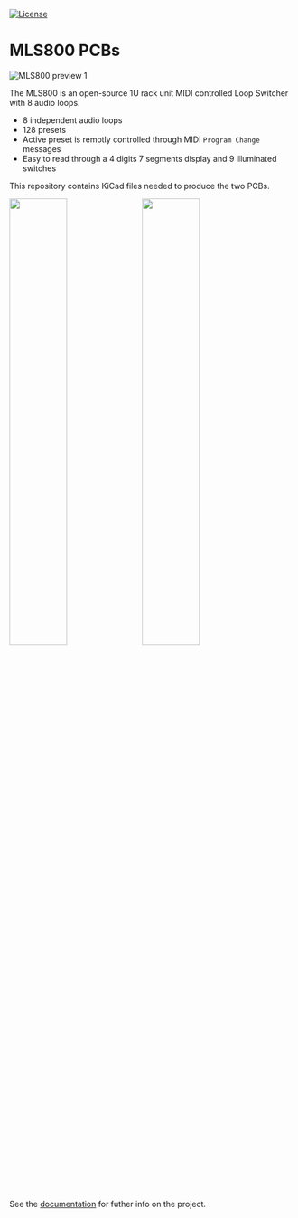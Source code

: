 [![License](https://img.shields.io/badge/license-GPL%20License-blue.svg)](https://opensource.org/licenses/GPL-3.0)

# MLS800 PCBs

![MLS800 preview 1](https://blemasle.github.io/mls800/assets/product-front-2.gif)

The MLS800 is an open-source 1U rack unit MIDI controlled Loop Switcher with 8 audio loops.  

* 8 independent audio loops
* 128 presets
* Active preset is remotly controlled through MIDI `Program Change` messages
* Easy to read through a 4 digits 7 segments display and 9 illuminated switches

This repository contains KiCad files needed to produce the two PCBs.  

<img src="https://blemasle.github.io/mls800/assets/building-pcb-top.png" width="45%"></img>&nbsp;
<img src="https://blemasle.github.io/mls800/assets/building-pcb-bottom.png" width="45%"></img>

See the [documentation](https://blemasle.github.io/mls800) for futher info on the project.
